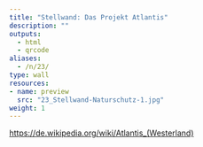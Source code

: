 ```yaml
---
title: "Stellwand: Das Projekt Atlantis"
description: ""
outputs:
  - html
  - qrcode
aliases:
  - /n/23/
type: wall
resources:
- name: preview
  src: "23_Stellwand-Naturschutz-1.jpg"
weight: 1
---
```




https://de.wikipedia.org/wiki/Atlantis_(Westerland)
